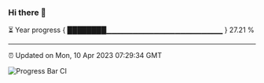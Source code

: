 ### Hi there 👋

⏳ Year progress { ████████▁▁▁▁▁▁▁▁▁▁▁▁▁▁▁▁▁▁▁▁▁▁ } 27.21 %

---

⏰ Updated on Mon, 10 Apr 2023 07:29:34 GMT

![Progress Bar CI](https://github.com/liununu/liununu/workflows/Progress%20Bar%20CI/badge.svg)
